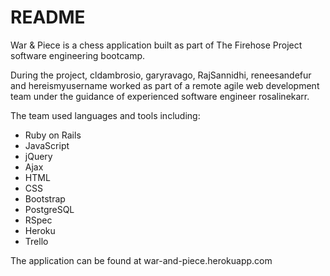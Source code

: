 # README

War & Piece is a chess application built as part of The Firehose Project software engineering bootcamp.

During the project, cldambrosio, garyravago, RajSannidhi, reneesandefur and hereismyusername worked as part of a remote agile web development team under the guidance of experienced software engineer rosalinekarr.

The team used languages and tools including:
- Ruby on Rails
- JavaScript
- jQuery
- Ajax
- HTML
- CSS
- Bootstrap
- PostgreSQL
- RSpec
- Heroku
- Trello

The application can be found at war-and-piece.herokuapp.com
